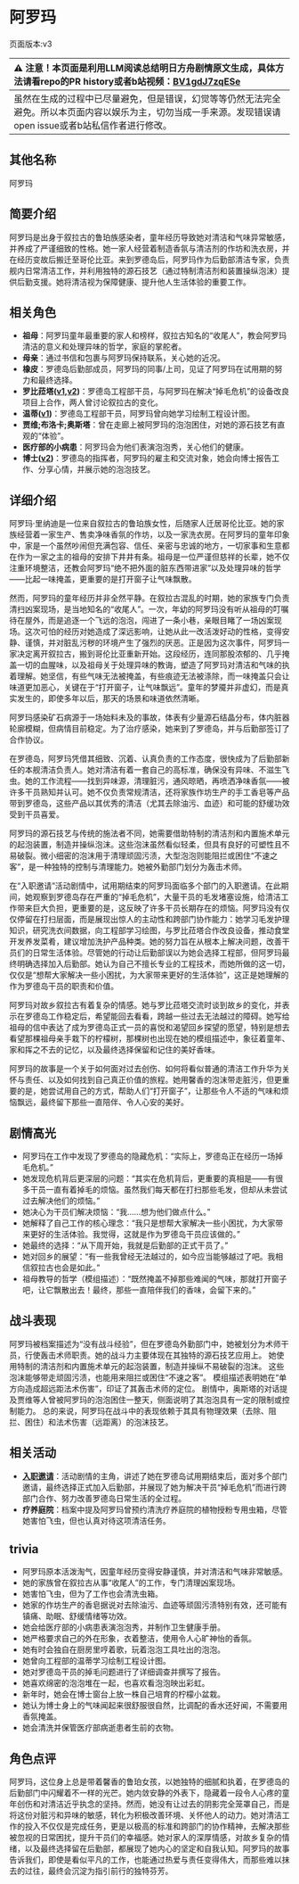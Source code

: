# 阿罗玛
页面版本:v3
 

| :warning: 注意！本页面是利用LLM阅读总结明日方舟剧情原文生成，具体方法请看repo的PR history或者b站视频：[BV1gdJ7zqESe](https://www.bilibili.com/video/BV1gdJ7zqESe/)         |
|:----------------------------|
| 虽然在生成的过程中已尽量避免，但是错误，幻觉等等仍然无法完全避免。所以本页面内容以娱乐为主，切勿当成一手来源。发现错误请open issue或者b站私信作者进行修改。|



## 其他名称
阿罗玛
## 简要介绍
阿罗玛是出身于叙拉古的鲁珀族感染者，童年经历导致她对清洁和气味异常敏感，并养成了严谨细致的性格。她一家人经营着制造香氛与清洁剂的作坊和洗衣房，并在经历变故后搬迁至哥伦比亚。来到罗德岛后，阿罗玛作为后勤部清洁专家，负责舰内日常清洁工作，并利用独特的源石技艺（通过特制清洁剂和装置操纵泡沫）提供后勤支援。她将清洁视为保障健康、提升他人生活体验的重要工作。
## 相关角色
-   **祖母**：阿罗玛童年最重要的家人和榜样，叙拉古知名的“收尾人”，教会阿罗玛清洁的意义和处理异味的哲学，家庭的掌舵者。
-   **母亲**：通过书信和包裹与阿罗玛保持联系，关心她的近况。
-   **橡皮**：罗德岛后勤部成员，阿罗玛的同事/上司，见证了阿罗玛在试用期的努力和最终选择。
-   **罗比菈塔([v1](../chars/char_484_robrta.md),[v2](char_484_robrta.md))**：罗德岛工程部干员，与阿罗玛在解决“掉毛危机”的设备改良项目上合作，两人曾讨论叙拉古的变化。
-   **温蒂([v1](../chars/char_400_weedy.md))**：罗德岛工程部干员，阿罗玛曾向她学习绘制工程设计图。
-   **贾维;布洛卡;奥斯塔**：曾在走廊上被阿罗玛的泡泡困住，对她的源石技艺有直观的“体验”。
-   **医疗部的小病患**：阿罗玛会为他们表演泡泡秀，关心他们的健康。
-   **博士([v2](extended_char_bo_shi.md))**：罗德岛的指挥者，阿罗玛的雇主和交流对象，她会向博士报告工作、分享心情，并展示她的泡泡技艺。
## 详细介绍
阿罗玛·里纳迪是一位来自叙拉古的鲁珀族女性，后随家人迁居哥伦比亚。她的家族经营着一家生产、售卖净味香氛的作坊，以及一家洗衣房。在阿罗玛的童年印象中，家是一个虽然吵闹但充满包容、信任、亲密与忠诚的地方，一切家事和生意都在作为一家之主的祖母的安排下井井有条。祖母是一位严谨但慈祥的长辈，她不仅注重环境整洁，还教会阿罗玛“绝不把外面的脏东西带进家”以及处理异味的哲学——比起一味掩盖，更重要的是打开窗子让气味飘散。

然而，阿罗玛的童年经历并非全然平静。在叙拉古混乱的时期，她的家族专门负责清扫凶案现场，是当地知名的“收尾人”。一次，年幼的阿罗玛没有听从祖母的叮嘱待在屋外，而是追逐一个飞远的泡泡，闯进了一条小巷，亲眼目睹了一场凶案现场。这次可怕的经历对她造成了深远影响，让她从此一改活泼好动的性格，变得安静、谨慎，并对脏乱污秽的环境产生了强烈的厌恶。正是因为这次事件，阿罗玛一家决定离开叙拉古，搬到哥伦比亚重新开始。这段经历，连同那股浓郁的、几乎掩盖一切的血腥味，以及祖母关于处理异味的教诲，塑造了阿罗玛对清洁和气味的执着理解。她坚信，有些气味无法被掩盖，有些痕迹无法被涤除，而一味掩盖只会让味道更加恶心，关键在于“打开窗子，让气味飘远”。童年的梦魇并非虚幻，而是真实发生的，即使多年以后，那天的场景和味道依然清晰。

阿罗玛感染矿石病源于一场始料未及的事故，体表有少量源石结晶分布，体内脏器轮廓模糊，但病情目前稳定。为了治疗感染，她来到了罗德岛，并与后勤部签订了合作协议。

在罗德岛，阿罗玛凭借其细致、沉着、认真负责的工作态度，很快成为了后勤部新任的本舰清洁负责人。她对清洁有着一套自己的高标准，确保没有异味、不滋生飞虫。她的工作流程——找到异味源，清理脏污，通风晾晒，再喷洒净味香氛——被许多干员熟知并认可。她不仅负责常规清洁，还将家族作坊生产的手工香皂等产品带到罗德岛，这些产品以其优秀的清洁（尤其去除油污、血迹）和可能的舒缓功效受到干员喜爱。

阿罗玛的源石技艺与传统的施法者不同，她需要借助特制的清洁剂和内置施术单元的起泡装置，制造并操纵泡沫。这些泡沫虽然看似轻柔，但具有良好的可塑性且不易破裂。微小细密的泡沫用于清理顽固污渍，大型泡泡则能阻拦或困住“不速之客”，是一种独特的控制与清理能力。她被外勤部门划分为轰击术师。

在“入职邀请”活动剧情中，试用期结束的阿罗玛面临多个部门的入职邀请。在此期间，她观察到罗德岛存在严重的“掉毛危机”，大量干员的毛发堵塞设施，给清洁工作带来巨大负担，更重要的是，这反映了许多干员长期存在的烦恼。阿罗玛没有仅仅停留在打扫层面，而是展现出惊人的主动性和跨部门协作能力：她学习毛发护理知识，研究洗衣间数据，向工程部学习绘图，与罗比菈塔合作改良设备，推动食堂开发养发菜肴，建议增加洗护产品种类。她的努力旨在从根本上解决问题，改善干员们的日常生活体验。尽管她的行动让后勤部误以为她会选择工程部，但阿罗玛最终明确选择加入后勤部。她认为自己不擅长专业的工程技术，而她所做的这一切，仅仅是“想帮大家解决一些小困扰，为大家带来更好的生活体验”，这正是她理解的作为罗德岛干员的职责和价值。

阿罗玛对故乡叙拉古有着复杂的情感。她与罗比菈塔交流时谈到故乡的变化，并表示在罗德岛工作稳定后，希望能回去看看，跨越一些过去无法越过的障碍。她写给祖母的信中表达了成为罗德岛正式一员的喜悦和渴望回乡探望的愿望，特别是想去看望那棵祖母亲手栽下的柠檬树，那棵树也出现在她的模组描述中，象征着童年、家和挥之不去的记忆，以及最终选择保留和记住的美好香味。

阿罗玛的故事是一个关于如何面对过去创伤、如何将看似普通的清洁工作升华为关怀与责任、以及如何找到自己真正价值的旅程。她用馨香的泡沫带走脏污，但更重要的是，她尝试用自己的方式，帮助人们“打开窗子”，让那些令人不适的气味和烦恼飘远，最终留下那些一直陪伴、令人心安的美好。
## 剧情高光
- 阿罗玛在工作中发现了罗德岛的隐藏危机：“实际上，罗德岛正在经历一场掉毛危机。”
- 她发现危机背后更深层的问题：“其实在危机背后，更重要的真相是——有很多干员一直有着掉毛的烦恼。虽然我们每天都在打扫那些毛发，但却从未尝试过去解决他们的烦恼。”
- 她决心为干员们解决烦恼：“我......想为他们做点什么。”
- 她解释了自己工作的核心理念：“我只是想帮大家解决一些小困扰，为大家带来更好的生活体验。我觉得，这就是作为罗德岛干员应该做的。”
- 她最终的选择：“从下周开始，我就是后勤部的正式干员了。”
- 她对回乡的展望：“有一些我曾经无法越过的，如今应当能够越过了吧。我相信叙拉古也会是如此。”
- 祖母教导的哲学（模组描述）：“既然掩盖不掉那些难闻的气味，那就打开窗子吧，让它飘散出去！最终，那些一直陪伴我们的香味，会留下来的。”
## 战斗表现
阿罗玛被档案描述为“没有战斗经验”，但在罗德岛外勤部门中，她被划分为术师干员，行使轰击术师职责。她的战斗力主要体现在其独特的源石技艺应用上。
她使用特制的清洁剂和内置施术单元的起泡装置，制造并操纵不易破裂的泡沫。
这些泡沫能够带走顽固污渍，也能用来阻拦或困住“不速之客”。
模组描述表明她在“单方向造成超远距法术伤害”，印证了其轰击术师的定位。
剧情中，奥斯塔的对话提及贾维等人曾被阿罗玛的泡泡困住一整天，侧面说明了其泡泡具有一定的限制或控制能力。
总的来说，阿罗玛在战斗中的表现依赖于其具有物理效果（去除、阻拦、困住）和法术伤害（远距离）的泡沫技艺。
## 相关活动
-   **[入职邀请](../stories/story_aroma_set_1.md)**：活动剧情的主角，讲述了她在罗德岛试用期结束后，面对多个部门邀请，最终选择正式加入后勤部，并展现了她为解决干员“掉毛危机”而进行跨部门合作、努力改善罗德岛日常生活的全过程。
-   **疗养庭院**：档案中提及阿罗玛曾预约清洗疗养庭院的植物授粉专用虫箱，尽管她害怕飞虫，但也认真对待这项清洁任务。
## trivia
- 阿罗玛原本活泼淘气，因童年经历变得安静谨慎，并对清洁和气味非常敏感。
- 她的家族曾在叙拉古从事“收尾人”的工作，专门清理凶案现场。
- 她害怕飞虫，但为了工作也会清洗虫箱。
- 她家的作坊生产的香皂据说对去除油污、血迹等顽固污渍特别有效，还可能有镇痛、助眠、舒缓情绪等功效。
- 她会给医疗部的小病患表演泡泡秀，并制作卫生健康手册。
- 她严格要求自己的外在形象，衣着整洁，使用令人心旷神怡的香氛。
- 她有时会独自在厨房里哼着歌，玩着泡泡工具吐出的泡泡。
- 她曾向工程部的温蒂学习绘制工程设计图。
- 她对罗德岛干员的掉毛问题进行了详细调查并撰写了报告。
- 她喜欢绵密的泡泡堆在一起，也喜欢看泡泡映出彩虹。
- 新年时，她会在博士窗台上放一株自己培育的柠檬小盆栽。
- 她认为博士身上的气味闻起来很舒服很自然，比调配的香水还好闻，不需要用香氛掩盖。
- 她会清洗并保管医疗部病逝患者生前的衣物。
## 角色点评
阿罗玛，这位身上总是带着馨香的鲁珀女孩，以她独特的细腻和执着，在罗德岛的后勤部门中闪耀着不一样的光芒。她内敛安静的外表下，隐藏着一段令人心疼的童年创伤和对清洁近乎执念的坚持。然而，她没有让过去的阴影完全笼罩自己，而是将这份对脏污和异味的敏感，转化为积极改善环境、关怀他人的动力。她对清洁工作的投入不仅仅是完成任务，更是以极高的标准和跨部门的协作精神，去解决那些被忽视的日常困扰，提升干员们的幸福感。她对家人的深厚情感，对故乡复杂的情绪，以及最终选择留在后勤部，都展现了她内心的坚定和自我认知。阿罗玛的故事告诉我们，即使是看似平凡的工作，也能通过热爱与责任变得伟大，而那些难以抹去的过往，最终会沉淀为指引前行的独特芬芳。